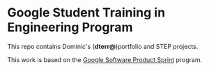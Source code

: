 # Google Student Training in Engineering Program

This repo contains Dominic's (**dterr@**)portfolio and STEP projects.

This work is based on the [Google Software Product Sprint](https://g.co/softwareproductsprint) program.

